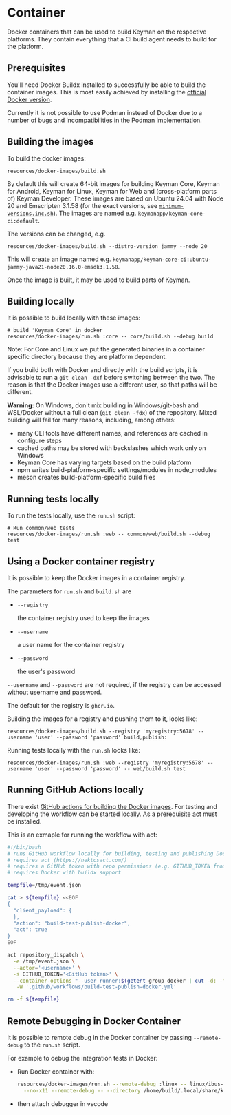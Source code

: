# Container

Docker containers that can be used to build Keyman on the respective
platforms. They contain everything that a CI build agent needs to
build for the platform.

## Prerequisites

You'll need Docker Buildx installed to successfully be able to build the
container images. This is most easily achieved by installing the [official
Docker version](https://docs.docker.com/engine/install/ubuntu/).

Currently it is not possible to use Podman instead of Docker due to a number
of bugs and incompatibilities in the Podman implementation.

## Building the images

To build the docker images:

```shell
resources/docker-images/build.sh
```

By default this will create 64-bit images for building
Keyman Core, Keyman for Android, Keyman for Linux, Keyman for Web
and (cross-platform parts of) Keyman Developer. These images are based
on Ubuntu 24.04 with Node 20 and Emscripten 3.1.58 (for the exact versions,
see [`minimum-versions.inc.sh`](../build/minimum-versions.inc.sh)).
The images are named e.g. `keymanapp/keyman-core-ci:default`.

The versions can be changed, e.g.

```shell
resources/docker-images/build.sh --distro-version jammy --node 20
```

This will create an image named e.g.
`keymanapp/keyman-core-ci:ubuntu-jammy-java21-node20.16.0-emsdk3.1.58`.

Once the image is built, it may be used to build parts of Keyman.

## Building locally

It is possible to build locally with these images:

```shell
# build 'Keyman Core' in docker
resources/docker-images/run.sh :core -- core/build.sh --debug build
```

Note: For Core and Linux we put the generated binaries in a
container specific directory because they are platform dependent.

If you build both with Docker and directly with the build scripts, it is
advisable to run a `git clean -dxf` before switching between the two. The
reason is that the Docker images use a different user, so that paths
will be different.

**Warning:** On Windows, don't mix building in Windows/git-bash and WSL/Docker
without a full clean (`git clean -fdx`) of the repository. Mixed building will
fail for many reasons, including, among others:
* many CLI tools have different names, and references are cached in configure
  steps
* cached paths may be stored with backslashes which work only on Windows
* Keyman Core has varying targets based on the build platform
* npm writes build-platform-specific settings/modules in node_modules
* meson creates build-platform-specific build files

## Running tests locally

To run the tests locally, use the `run.sh` script:

```shell
# Run common/web tests
resources/docker-images/run.sh :web -- common/web/build.sh --debug test
```

## Using a Docker container registry

It is possible to keep the Docker images in a container registry.

The parameters for `run.sh` and `build.sh` are
* `--registry`

  the container registry used to keep the images
* `--username`

  a user name for the container registry
* `--password`

  the user's password

`--username` and `--password` are not required, if the registry can be
accessed without username and password.

The default for the registry is `ghcr.io`.

Building the images for a registry and pushing them to it, looks like:

```shell
resources/docker-images/build.sh --registry 'myregistry:5678' --username 'user' --password 'password' build,publish:
```

Running tests locally with the `run.sh` looks like:

```shell
resources/docker-images/run.sh :web --registry 'myregistry:5678' --username 'user' --password 'password' -- web/build.sh test
```

## Running GitHub Actions locally

There exist [GitHub actions for building the Docker images](../../.github/workflows/build-test-publish-docker.yml).
For testing and developing the workflow can be started locally.
As a prerequisite [act](https://nektosact.com/) must be installed.

This is an exmaple for running the workflow with act:

```bash
#!/bin/bash
# runs GitHub workflow locally for building, testing and publishing Docker images
# requires act (https://nektosact.com/)
# requires a GitHub token with repo permissions (e.g. GITHUB_TOKEN from a personal access token)
# requires Docker with buildx support

tempfile=/tmp/event.json

cat > ${tempfile} <<EOF
{
  "client_payload": {
  },
  "action": "build-test-publish-docker",
  "act": true
}
EOF

act repository_dispatch \
  -e /tmp/event.json \
  --actor='<username>' \
  -s GITHUB_TOKEN='<GitHub token>' \
  --container-options "--user runner:$(getent group docker | cut -d: -f3)" \
   -W '.github/workflows/build-test-publish-docker.yml'

rm -f ${tempfile}
```

## Remote Debugging in Docker Container

It is possible to remote debug in the Docker container by passing `--remote-debug`
to the `run.sh` script.

For example to debug the integration tests in Docker:

* Run Docker container with:

  ```bash
  resources/docker-images/run.sh --remote-debug :linux -- linux/ibus-keyman/tests/scripts/run-tests.sh \
    --no-x11 --remote-debug -- --directory /home/build/.local/share/keyman/test_kmx k_001___basic_input_unicodei
  ```

* then attach debugger in vscode
